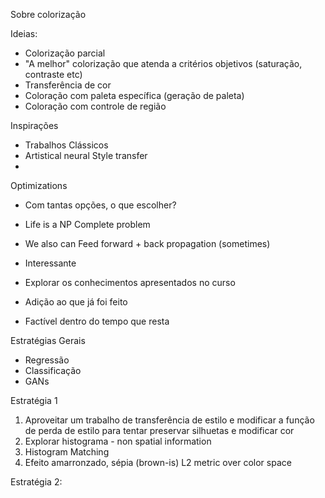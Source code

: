 Sobre colorização


Ideias:

- Colorização parcial
- "A melhor" colorização que  atenda a critérios objetivos (saturação, contraste etc)
- Transferência de cor
- Coloração com paleta específica (geração de paleta)
- Coloração com controle de região


Inspirações 

- Trabalhos Clássicos
- Artistical neural Style transfer
- 

Optimizations
- Com tantas opções, o que escolher?
- Life is a NP Complete problem
- We also can Feed forward + back propagation (sometimes)

- Interessante
- Explorar os conhecimentos apresentados no curso
- Adição ao que já foi feito
- Factível dentro do tempo que resta

Estratégias Gerais

- Regressão
- Classificação
- GANs


Estratégia 1
1. Aproveitar um trabalho de transferência de estilo e modificar a função de perda de estilo para tentar preservar silhuetas e modificar cor
2. Explorar histograma - non spatial information
3. Histogram Matching
4. Efeito amarronzado, sépia (brown-is) L2 metric over color space

Estratégia 2:
